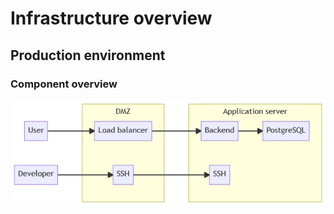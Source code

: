 # Infrastructure overview

## Production environment

### Component overview

![infra_uml.jpg](./infra_uml.png)
